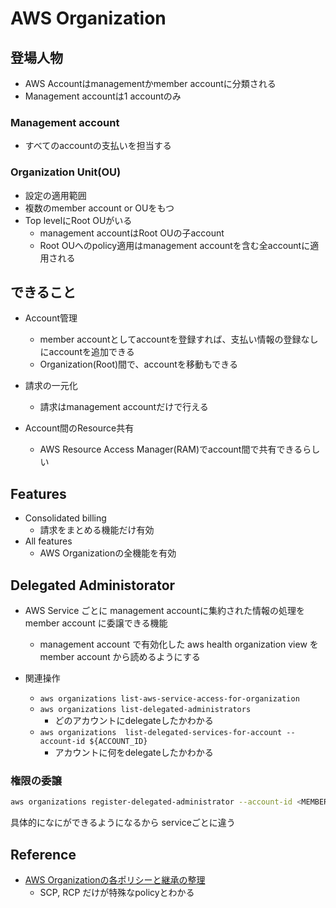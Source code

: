 # AWS Organization

## 登場人物

* AWS Accountはmanagementかmember accountに分類される
* Management accountは1 accountのみ

### Management account

* すべてのaccountの支払いを担当する

### Organization Unit(OU)

* 設定の適用範囲
* 複数のmember account or OUをもつ
* Top levelにRoot OUがいる
  * management accountはRoot OUの子account
  * Root OUへのpolicy適用はmanagement accountを含む全accountに適用される


## できること

* Account管理
  * member accountとしてaccountを登録すれば、支払い情報の登録なしにaccountを追加できる
  * Organization(Root)間で、accountを移動もできる

* 請求の一元化
  * 請求はmanagement accountだけで行える

* Account間のResource共有
  * AWS Resource Access Manager(RAM)でaccount間で共有できるらしい

## Features

* Consolidated billing
  * 請求をまとめる機能だけ有効
* All features
  * AWS Organizationの全機能を有効


## Delegated Administorator

* AWS Service ごとに management accountに集約された情報の処理を member account に委譲できる機能
  * management account で有効化した aws health organization view を member account から読めるようにする

* 関連操作
  * `aws organizations list-aws-service-access-for-organization`
  * `aws organizations list-delegated-administrators`
    * どのアカウントにdelegateしたかわかる
  * `aws organizations  list-delegated-services-for-account --account-id ${ACCOUNT_ID}`
    * アカウントに何をdelegateしたかわかる

### 権限の委譲

```sh
aws organizations register-delegated-administrator --account-id <MEMBER_ACCOUNT> --service-principal <SERVICE>
```

具体的になにができるようになるから serviceごとに違う


## Reference

* [AWS Organizationの各ポリシーと継承の整理](https://blog.serverworks.co.jp/aws-organizations-policies-and-inheritance#%E7%B5%84%E7%B9%94%E3%83%9D%E3%83%AA%E3%82%B7%E3%83%BC%E3%82%92%E7%90%86%E8%A7%A3%E3%81%99%E3%82%8B)
  * SCP, RCP だけが特殊なpolicyとわかる
